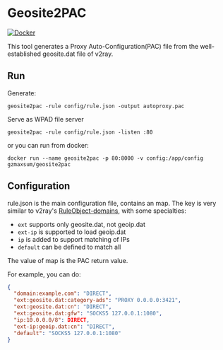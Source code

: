 # Geosite2PAC

[![Docker](https://github.com/Max-Sum/geosite2pac/actions/workflows/docker-publish.yml/badge.svg)](https://github.com/Max-Sum/geosite2pac/actions/workflows/docker-publish.yml)

This tool generates a Proxy Auto-Configuration(PAC) file from the well-established geosite.dat file of v2ray.

## Run

Generate:

```
geosite2pac -rule config/rule.json -output autoproxy.pac
```

Serve as WPAD file server

```
geosite2pac -rule config/rule.json -listen :80
```

or you can run from docker:

```
docker run --name geosite2pac -p 80:8000 -v config:/app/config gzmaxsum/geosite2pac
```

## Configuration

rule.json is the main configuration file, contains an map. The key is very similar to v2ray's [RuleObject-domains](https://www.v2fly.org/config/routing.html#routingobject), with some specialties:

- `ext` supports only geosite.dat, not geoip.dat
- `ext-ip` is supported to load geoip.dat
- `ip` is added to support matching of IPs
- `default` can be defined to match all

The value of map is the PAC return value.

For example, you can do:

```json
{
  "domain:example.com": "DIRECT",
  "ext:geosite.dat:category-ads": "PROXY 0.0.0.0:3421",
  "ext:geosite.dat:cn": "DIRECT",
  "ext:geosite.dat:gfw": "SOCKS5 127.0.0.1:1080",
  "ip:10.0.0.0/8": DIRECT,
  "ext-ip:geoip.dat:cn": "DIRECT",
  "default": "SOCKS5 127.0.0.1:1080"
}
```
